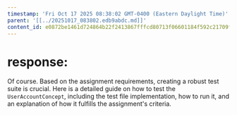 ```yaml
---
timestamp: 'Fri Oct 17 2025 08:38:02 GMT-0400 (Eastern Daylight Time)'
parent: '[[../20251017_083802.edb9abdc.md]]'
content_id: e0872be1461d724864b22f2413867fffcd80713f06601184f592c21709f8a023
---
```


# response:

Of course. Based on the assignment requirements, creating a robust test suite is crucial. Here is a detailed guide on how to test the `UserAccountConcept`, including the test file implementation, how to run it, and an explanation of how it fulfills the assignment's criteria.
